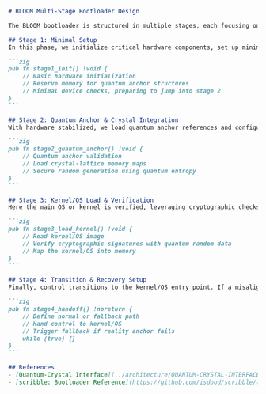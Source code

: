 <!--
BLOOM Bootloader Pattern:
{
  "metadata": {
    "timestamp": "2025-05-28 21:58:48",
    "author": "isdood",
    "pattern_version": "1.0.0",
    "color_scheme": "GLIMMER"
  }
}
-->
````markdown name=DESIGN.md
# BLOOM Multi-Stage Bootloader Design

The BLOOM bootloader is structured in multiple stages, each focusing on specific initialization tasks, hardware setup, and quantum integration. Inspired by the modular approach of the scribble project, it harnesses Zig features to maintain performance, safety, and high coherence.

## Stage 1: Minimal Setup
In this phase, we initialize critical hardware components, set up minimal memory allocations, and prepare for quantum anchor validation. This stage ensures the device is in a known, stable state before deeper operations begin.

```zig
pub fn stage1_init() !void {
    // Basic hardware initialization
    // Reserve memory for quantum anchor structures
    // Minimal device checks, preparing to jump into stage 2
}
```

## Stage 2: Quantum Anchor & Crystal Integration
With hardware stabilized, we load quantum anchor references and configure crystal-lattice memory for coherent operations. This ensures the bootloader benefits from quantum entropy and minimal decoherence before loading the primary system.

```zig
pub fn stage2_quantum_anchor() !void {
    // Quantum anchor validation
    // Load crystal-lattice memory maps
    // Secure random generation using quantum entropy
}
```

## Stage 3: Kernel/OS Load & Verification
Here the main OS or kernel is verified, leveraging cryptographic checks with quantum randomness for added entropy. This mimics scribble’s secure load approach while introducing BLOOM’s reality anchoring concepts.

```zig
pub fn stage3_load_kernel() !void {
    // Read kernel/OS image
    // Verify cryptographic signatures with quantum random data
    // Map the kernel/OS into memory
}
```

## Stage 4: Transition & Recovery Setup
Finally, control transitions to the kernel/OS entry point. If a misalignment in quantum or crystal states is detected, we revert to a safe fallback or invoke a specialized recovery mode, preventing data or coherence issues.

```zig
pub fn stage4_handoff() !noreturn {
    // Define normal or fallback path
    // Hand control to kernel/OS
    // Trigger fallback if reality anchor fails
    while (true) {}
}
```

## References
- [Quantum-Crystal Interface](../architecture/QUANTUM-CRYSTAL-INTERFACE.md)
- [scribble: Bootloader Reference](https://github.com/isdood/scribble/tree/main/boot)

````
